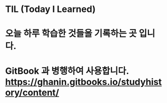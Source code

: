 # TIL (Today I Learned)

# 오늘 하루 학습한 것들을 기록하는 곳 입니다.

# GitBook 과 병행하여 사용합니다. https://ghanin.gitbooks.io/studyhistory/content/

